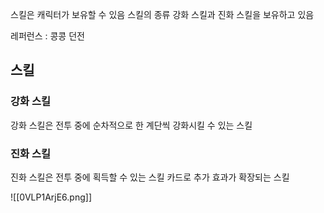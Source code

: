 스킬은 캐릭터가 보유할 수 있음
스킬의 종류 강화 스킬과 진화 스킬을 보유하고 있음


레퍼런스 : 콩콩 던전
## 스킬 

### 강화 스킬
강화 스킬은 전투 중에 순차적으로 한 계단씩 강화시킬 수 있는 스킬

### 진화 스킬
진화 스킬은 전투 중에 획득할 수 있는 스킬 카드로 추가 효과가 확장되는 스킬

![[0VLP1ArjE6.png]]


